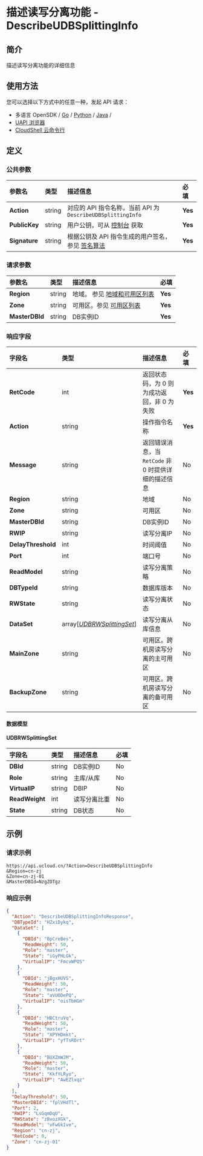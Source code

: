# 描述读写分离功能 - DescribeUDBSplittingInfo

## 简介

描述读写分离功能的详细信息






## 使用方法

您可以选择以下方式中的任意一种，发起 API 请求：
- 多语言 OpenSDK / [Go](https://github.com/ucloud/ucloud-sdk-go) / [Python](https://github.com/ucloud/ucloud-sdk-python3) / [Java](https://github.com/ucloud/ucloud-sdk-java) /
- [UAPI 浏览器](https://console.ucloud.cn/uapi/detail?id=DescribeUDBSplittingInfo)
- [CloudShell 云命令行](https://shell.ucloud.cn/)


## 定义

### 公共参数

| 参数名 | 类型 | 描述信息 | 必填 |
|:---|:---|:---|:---|
| **Action**     | string  | 对应的 API 指令名称，当前 API 为 `DescribeUDBSplittingInfo`                        | **Yes** |
| **PublicKey**  | string  | 用户公钥，可从 [控制台](https://console.ucloud.cn/uapi/apikey) 获取                                             | **Yes** |
| **Signature**  | string  | 根据公钥及 API 指令生成的用户签名，参见 [签名算法](api/summary/signature.md)  | **Yes** |

### 请求参数

| 参数名 | 类型 | 描述信息 | 必填 |
|:---|:---|:---|:---|
| **Region** | string | 地域。 参见 [地域和可用区列表](api/summary/regionlist) |**Yes**|
| **Zone** | string | 可用区。参见 [可用区列表](api/summary/regionlist) |**Yes**|
| **MasterDBId** | string | DB实例ID |**Yes**|

### 响应字段

| 字段名 | 类型 | 描述信息 | 必填 |
|:---|:---|:---|:---|
| **RetCode** | int | 返回状态码，为 0 则为成功返回，非 0 为失败 |**Yes**|
| **Action** | string | 操作指令名称 |**Yes**|
| **Message** | string | 返回错误消息，当 `RetCode` 非 0 时提供详细的描述信息 |No|
| **Region** | string | 地域 |No|
| **Zone** | string | 可用区 |No|
| **MasterDBId** | string | DB实例ID |No|
| **RWIP** | string | 读写分离IP |No|
| **DelayThreshold** | int | 时间阈值 |No|
| **Port** | int | 端口号 |No|
| **ReadModel** | string | 读写分离策略 |No|
| **DBTypeId** | string | 数据库版本 |No|
| **RWState** | string | 读写分离状态 |No|
| **DataSet** | array[[*UDBRWSplittingSet*](#UDBRWSplittingSet)] | 读写分离从库信息 |No|
| **MainZone** | string | 可用区。跨机房读写分离的主可用区 |No|
| **BackupZone** | string | 可用区。跨机房读写分离的备可用区 |No|

#### 数据模型


#### UDBRWSplittingSet

| 字段名 | 类型 | 描述信息 | 必填 |
|:---|:---|:---|:---|
| **DBId** | string | DB实例ID |No|
| **Role** | string | 主库/从库 |No|
| **VirtualIP** | string | DBIP |No|
| **ReadWeight** | int | 读写分离比重 |No|
| **State** | string | DB状态 |No|

## 示例

### 请求示例
    
```
https://api.ucloud.cn/?Action=DescribeUDBSplittingInfo
&Region=cn-zj
&Zone=cn-zj-01
&MasterDBId=NzgZOTgz
```

### 响应示例
    
```json
{
  "Action": "DescribeUDBSplittingInfoResponse",
  "DBTypeId": "HZxiDykq",
  "DataSet": [
    {
      "DBId": "BpCreBes",
      "ReadWeight": 50,
      "Role": "master",
      "State": "iGyPHLGk",
      "VirtualIP": "FmcvWPOS"
    },
    {
      "DBId": "jBgxHUVS",
      "ReadWeight": 50,
      "Role": "master",
      "State": "aVUODePQ",
      "VirtualIP": "oisTbHGm"
    },
    {
      "DBId": "HBCtruVq",
      "ReadWeight": 50,
      "Role": "master",
      "State": "XPYHDmkt",
      "VirtualIP": "yfTsRDrt"
    },
    {
      "DBId": "BUXZmWJM",
      "ReadWeight": 50,
      "Role": "master",
      "State": "KkfYLRyo",
      "VirtualIP": "AwEZlxqz"
    }
  ],
  "DelayThreshold": 50,
  "MasterDBId": "fplVHdTl",
  "Port": 2,
  "RWIP": "LsGqmDqU",
  "RWState": "zBvozXGk",
  "ReadModel": "vFwGkIve",
  "Region": "cn-zj",
  "RetCode": 0,
  "Zone": "cn-zj-01"
}
```





